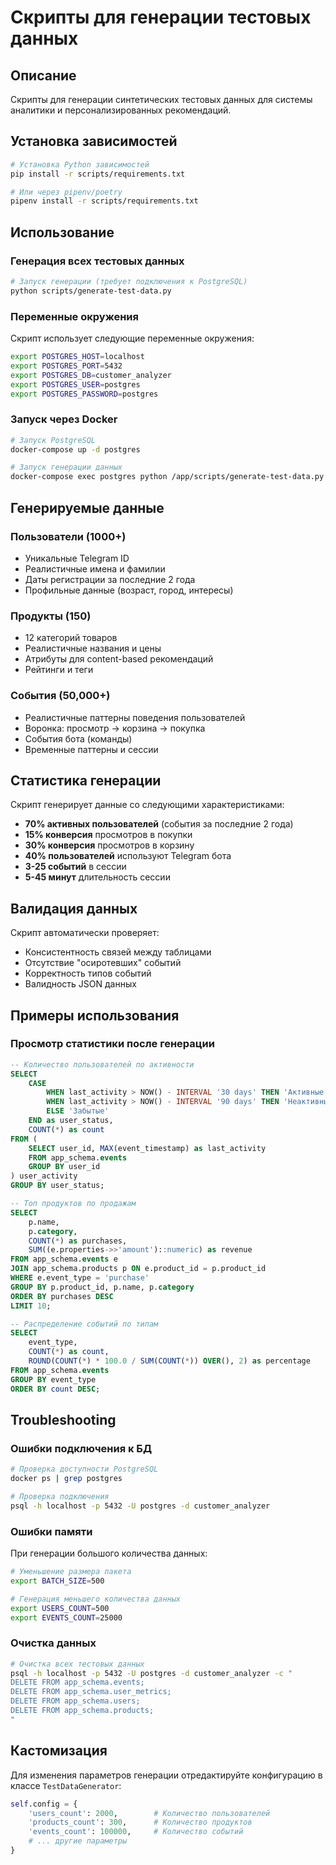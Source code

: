 # Скрипты для генерации тестовых данных

## Описание

Скрипты для генерации синтетических тестовых данных для системы аналитики и персонализированных рекомендаций.

## Установка зависимостей

```bash
# Установка Python зависимостей
pip install -r scripts/requirements.txt

# Или через pipenv/poetry
pipenv install -r scripts/requirements.txt
```

## Использование

### Генерация всех тестовых данных

```bash
# Запуск генерации (требует подключения к PostgreSQL)
python scripts/generate-test-data.py
```

### Переменные окружения

Скрипт использует следующие переменные окружения:

```bash
export POSTGRES_HOST=localhost
export POSTGRES_PORT=5432
export POSTGRES_DB=customer_analyzer
export POSTGRES_USER=postgres
export POSTGRES_PASSWORD=postgres
```

### Запуск через Docker

```bash
# Запуск PostgreSQL
docker-compose up -d postgres

# Запуск генерации данных
docker-compose exec postgres python /app/scripts/generate-test-data.py
```

## Генерируемые данные

### Пользователи (1000+)
- Уникальные Telegram ID
- Реалистичные имена и фамилии
- Даты регистрации за последние 2 года
- Профильные данные (возраст, город, интересы)

### Продукты (150)
- 12 категорий товаров
- Реалистичные названия и цены
- Атрибуты для content-based рекомендаций
- Рейтинги и теги

### События (50,000+)
- Реалистичные паттерны поведения пользователей
- Воронка: просмотр → корзина → покупка
- События бота (команды)
- Временные паттерны и сессии

## Статистика генерации

Скрипт генерирует данные со следующими характеристиками:

- **70% активных пользователей** (события за последние 2 года)
- **15% конверсия** просмотров в покупки
- **30% конверсия** просмотров в корзину
- **40% пользователей** используют Telegram бота
- **3-25 событий** в сессии
- **5-45 минут** длительность сессии

## Валидация данных

Скрипт автоматически проверяет:

- Консистентность связей между таблицами
- Отсутствие "осиротевших" событий
- Корректность типов событий
- Валидность JSON данных

## Примеры использования

### Просмотр статистики после генерации

```sql
-- Количество пользователей по активности
SELECT 
    CASE 
        WHEN last_activity > NOW() - INTERVAL '30 days' THEN 'Активные'
        WHEN last_activity > NOW() - INTERVAL '90 days' THEN 'Неактивные'
        ELSE 'Забытые'
    END as user_status,
    COUNT(*) as count
FROM (
    SELECT user_id, MAX(event_timestamp) as last_activity
    FROM app_schema.events
    GROUP BY user_id
) user_activity
GROUP BY user_status;

-- Топ продуктов по продажам
SELECT 
    p.name,
    p.category,
    COUNT(*) as purchases,
    SUM((e.properties->>'amount')::numeric) as revenue
FROM app_schema.events e
JOIN app_schema.products p ON e.product_id = p.product_id
WHERE e.event_type = 'purchase'
GROUP BY p.product_id, p.name, p.category
ORDER BY purchases DESC
LIMIT 10;

-- Распределение событий по типам
SELECT 
    event_type,
    COUNT(*) as count,
    ROUND(COUNT(*) * 100.0 / SUM(COUNT(*)) OVER(), 2) as percentage
FROM app_schema.events
GROUP BY event_type
ORDER BY count DESC;
```

## Troubleshooting

### Ошибки подключения к БД

```bash
# Проверка доступности PostgreSQL
docker ps | grep postgres

# Проверка подключения
psql -h localhost -p 5432 -U postgres -d customer_analyzer
```

### Ошибки памяти

При генерации большого количества данных:

```bash
# Уменьшение размера пакета
export BATCH_SIZE=500

# Генерация меньшего количества данных
export USERS_COUNT=500
export EVENTS_COUNT=25000
```

### Очистка данных

```bash
# Очистка всех тестовых данных
psql -h localhost -p 5432 -U postgres -d customer_analyzer -c "
DELETE FROM app_schema.events;
DELETE FROM app_schema.user_metrics;
DELETE FROM app_schema.users;
DELETE FROM app_schema.products;
"
```

## Кастомизация

Для изменения параметров генерации отредактируйте конфигурацию в классе `TestDataGenerator`:

```python
self.config = {
    'users_count': 2000,        # Количество пользователей
    'products_count': 300,      # Количество продуктов
    'events_count': 100000,     # Количество событий
    # ... другие параметры
}
```
